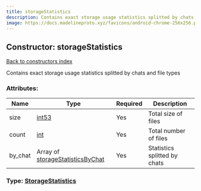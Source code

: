 ```yaml
---
title: storageStatistics
description: Contains exact storage usage statistics splitted by chats and file types
image: https://docs.madelineproto.xyz/favicons/android-chrome-256x256.png
---
```

## Constructor: storageStatistics  
[Back to constructors index](index.md)



Contains exact storage usage statistics splitted by chats and file types

### Attributes:

| Name     |    Type       | Required | Description |
|----------|---------------|----------|-------------|
|size|[int53](../types/int53.md) | Yes|Total size of files|
|count|[int](../types/int.md) | Yes|Total number of files|
|by\_chat|Array of [storageStatisticsByChat](../constructors/storageStatisticsByChat.md) | Yes|Statistics splitted by chats|



### Type: [StorageStatistics](../types/StorageStatistics.md)


